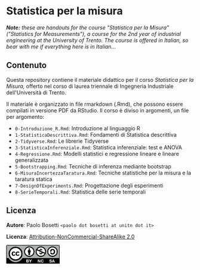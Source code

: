 # Statistica per la misura

***Note:** these are handouts for the course "Statistica per la Misura"
("Statistics for Measurements"), a course for the 2nd year of industrial
engineering at the University of Trento. The course is offered in
Italian, so bear with me if everything here is in Italian...*

## Contenuto

Questa repository contiene il materiale didattico per il corso
*Statistica per la Misura,* offerto nel corso di laurea triennale di
Ingegneria Industriale dell'Università di Trento.

Il materiale è organizzato in file rmarkdown (.Rmd), che possono essere
compilati in versione PDF da RStudio. Il corso è diviso in argomenti, un
file per argomento:

-   `0-Introduzione_R.Rmd`: Introduzione al linguaggio R
-   `1-StatisticaDescrittiva.Rmd`: Fondamenti di Statistica descrittiva
-   `2-Tidyverse.Rmd`: Le librerie Tidyverse
-   `3-StatisticaInferenziale.Rmd`: Statistica inferenziale: test e
    ANOVA
-   `4-Regressione.Rmd`: Modelli statistici e regressione lineare e
    lineare generalizzata
-   `5-Bootstrapping.Rmd`: Tecniche di inferenza mediante bootstrap
-   `6-MisuraIncertezzaTaratura.Rmd`: Tecniche statistiche per la misura
    e la taratura statica
-   `7-DesignOfExperiments.Rmd`: Progettazione degli esperimenti
-   `8-SerieTemporali.Rmd`: Statistica delle serie temporali

## Licenza

**Autore**: Paolo Bosetti `<paolo dot bosetti at unitn dot it>`

**Licenza**: [Attribution-NonCommercial-ShareAlike
2.0](https://creativecommons.org/licenses/by-nc-sa/2.0/legalcode)

<img src="by-nc-sa.png" width="143"/>
